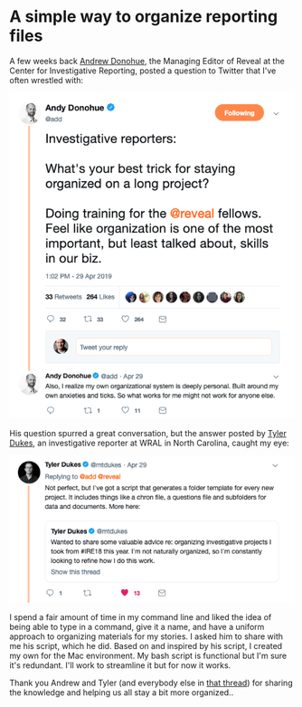 # A simple way to organize reporting files

A few weeks back [Andrew Donohue](https://www.revealnews.org/author/andrew-d-donohue/), the Managing Editor of Reveal at the Center for Investigative Reporting, posted a question to Twitter that I've often wrestled with:

![alt text](https://github.com/AJVicens/project_creator/blob/master/donohue_tweet_ss.png)

His question spurred a great conversation, but the answer posted by [Tyler Dukes](https://www.wral.com/rs/bio/13311372/), an investigative reporter at WRAL in North Carolina, caught my eye:

![alt text](https://github.com/AJVicens/project_creator/blob/master/dukes_tweet_ss.png)

I spend a fair amount of time in my command line and liked the idea of being able to type in a command, give it a name, and have a uniform approach to organizing materials for my stories. I asked him to share with me his script, which he did. Based on and inspired by his script, I created my own for the Mac environment. My bash script is functional but I'm sure it's redundant. I'll work to streamline it but for now it works.

Thank you Andrew and Tyler (and everybody else in [that thread](https://twitter.com/add/status/1122939226931089408?s=11)) for sharing the knowledge and helping us all stay a bit more organized..
